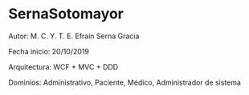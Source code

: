 # SernaSotomayor

Autor: M. C. Y. T. E. Efraín Serna Gracia

Fecha inicio: 20/10/2019

Arquitectura: WCF + MVC + DDD

Dominios: Administrativo, Paciente, Médico, Administrador de sistema

